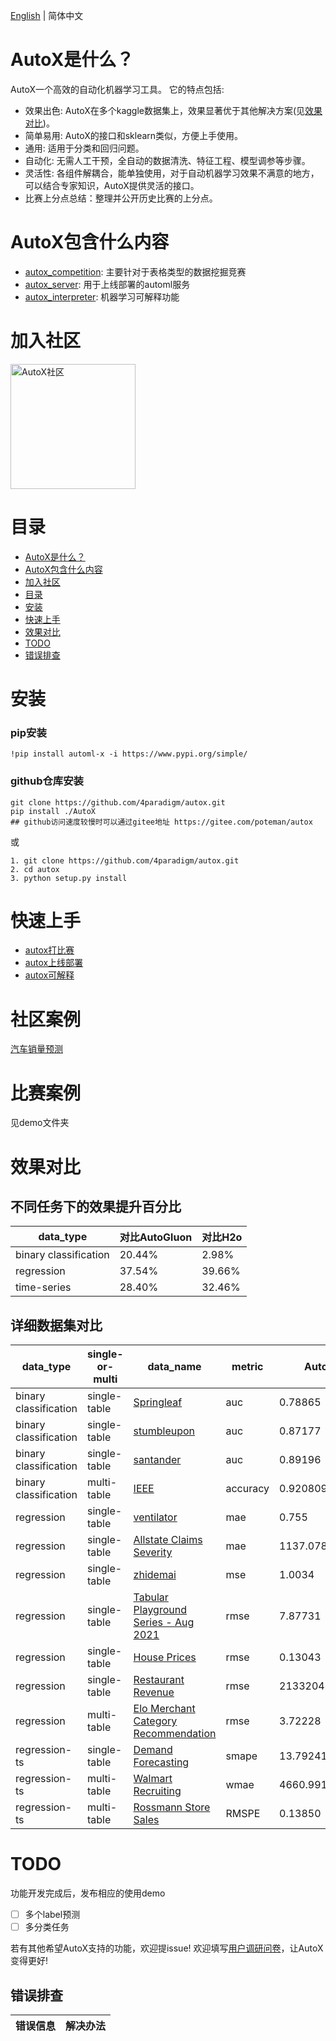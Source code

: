 [English](./README_EN.md) | 简体中文

# AutoX是什么？
AutoX一个高效的自动化机器学习工具。
它的特点包括:
- 效果出色: AutoX在多个kaggle数据集上，效果显著优于其他解决方案(见[效果对比](#效果对比))。
- 简单易用: AutoX的接口和sklearn类似，方便上手使用。
- 通用: 适用于分类和回归问题。
- 自动化: 无需人工干预，全自动的数据清洗、特征工程、模型调参等步骤。
- 灵活性: 各组件解耦合，能单独使用，对于自动机器学习效果不满意的地方，可以结合专家知识，AutoX提供灵活的接口。
- 比赛上分点总结：整理并公开历史比赛的上分点。

# AutoX包含什么内容
- [autox_competition](autox/autox_competition/README.md): 主要针对于表格类型的数据挖掘竞赛
- [autox_server](autox/autox_server/README.md): 用于上线部署的automl服务
- [autox_interpreter](autox/autox_interpreter/README.md): 机器学习可解释功能

# 加入社区
<img src="./img/qr_code_0220g.png" width = "200" height = "200" alt="AutoX社区" align=center />

# 目录
<!-- TOC -->

- [AutoX是什么？](#AutoX是什么？)
- [AutoX包含什么内容](#AutoX包含什么内容)
- [加入社区](#加入社区)
- [目录](#目录)
- [安装](#安装)
- [快速上手](#快速上手)
- [效果对比](#效果对比)
- [TODO](#TODO)
- [错误排查](#错误排查)

<!-- /TOC -->
# 安装
### pip安装
```
!pip install automl-x -i https://www.pypi.org/simple/
```

### github仓库安装
```
git clone https://github.com/4paradigm/autox.git
pip install ./AutoX
## github访问速度较慢时可以通过gitee地址 https://gitee.com/poteman/autox
```
或
```
1. git clone https://github.com/4paradigm/autox.git
2. cd autox
3. python setup.py install
```

# 快速上手
- [autox打比赛](autox/autox_competition/README.md)
- [autox上线部署](autox/autox_server/README.md)
- [autox可解释](autox/autox_interpreter/README.md)

# 社区案例
[汽车销量预测](./demo/汽车销量预测/README.md)

# 比赛案例
见demo文件夹

# 效果对比
## 不同任务下的效果提升百分比
|data_type | 对比AutoGluon | 对比H2o |
|----- | ------------- | ----------- |
|binary classification | 20.44% | 2.98% |
|regression | 37.54% | 39.66% |
|time-series | 28.40% | 32.46% |

## 详细数据集对比
|data_type | single-or-multi | data_name | metric | AutoX | AutoGluon | H2o |
|----- | ------------- | ----------- |---------------- |---------------- | ----------------|----------------|
|binary classification | single-table | [Springleaf](https://www.kaggle.com/c/springleaf-marketing-response/)  | auc | 0.78865 | 0.61141 | 0.78186 |
|binary classification | single-table |[stumbleupon](https://www.kaggle.com/c/stumbleupon/)  | auc | 0.87177 | 0.81025 | 0.79039 |
|binary classification | single-table |[santander](https://www.kaggle.com/c/santander-customer-transaction-prediction/)  | auc | 0.89196 | 0.64643 | 0.88775 |
|binary classification | multi-table |[IEEE](https://www.kaggle.com/c/ieee-fraud-detection/)  | accuracy | 0.920809 | 0.724925 | 0.907818 |
|regression | single-table |[ventilator](https://www.kaggle.com/c/ventilator-pressure-prediction/)  | mae | 0.755 | 8.434 | 4.221 |
|regression | single-table |[Allstate Claims Severity](https://www.kaggle.com/c/allstate-claims-severity)| mae | 1137.07885 | 1173.35917 | 1163.12014 |
|regression | single-table |[zhidemai](https://www.automl.ai/competitions/19)   | mse | 1.0034 | 1.9466 | 1.1927|
|regression | single-table |[Tabular Playground Series - Aug 2021](https://www.kaggle.com/c/tabular-playground-series-aug-2021) | rmse | 7.87731 | 10.3944 | 7.8895|
|regression | single-table |[House Prices](https://www.kaggle.com/c/house-prices-advanced-regression-techniques/)  | rmse | 0.13043 | 0.13104 | 0.13161 |
|regression | single-table |[Restaurant Revenue](https://www.kaggle.com/c/restaurant-revenue-prediction/)| rmse | 2133204.32146 | 31913829.59876 | 28958013.69639 |
|regression | multi-table  |[Elo Merchant Category Recommendation](https://www.kaggle.com/c/elo-merchant-category-recommendation/)| rmse | 3.72228 | 3.80801 | 22.88899 |
|regression-ts | single-table  |[Demand Forecasting](https://www.kaggle.com/c/demand-forecasting-kernels-only/)| smape | 13.79241 | 25.39182 | 18.89678 |
|regression-ts | multi-table  |[Walmart Recruiting](https://www.kaggle.com/c/walmart-recruiting-store-sales-forecasting/)| wmae | 4660.99174 | 5024.16179 | 5128.31622 |
|regression-ts | multi-table  |[Rossmann Store Sales](https://www.kaggle.com/c/rossmann-store-sales/)| RMSPE | 0.13850 | 0.20453 | 0.35757 |


# TODO
功能开发完成后，发布相应的使用demo
- [ ] 多个label预测
- [ ] 多分类任务

若有其他希望AutoX支持的功能，欢迎提issue!
欢迎填写[用户调研问卷](https://www.wjx.cn/vj/YOwSFHN.aspx)，让AutoX变得更好!

## 错误排查
|错误信息|解决办法|
|------|------|

